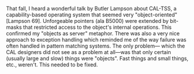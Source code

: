 That fall, I heard a wonderful talk by Butler Lampson about CAL-TSS, a capability-based operating system that seemed very "object-oriented" [Lampson 69]. Unforgeable pointers (ala B5000) were extended by bit-masks that restricted access to the object's internal operations. This confirmed my "objects as server" metaphor. There was also a very nice approach to exception handling which reminded me of the way failure was often handled in pattern matching systems. The only problem— which the CAL designers did not see as a problem at all—was that only certain (usually large and slow) things were "objects". Fast things and small things, etc., weren't. This needed to be fixed.
